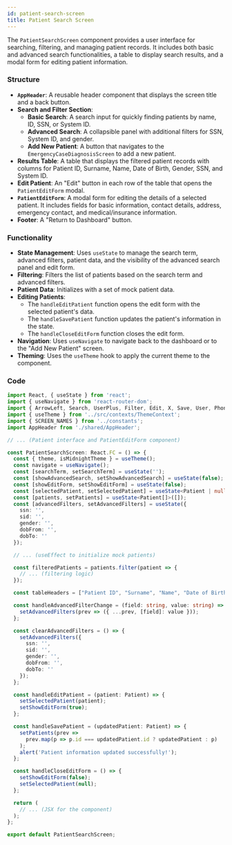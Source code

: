 ```yaml
---
id: patient-search-screen
title: Patient Search Screen
---
```


The `PatientSearchScreen` component provides a user interface for searching, filtering, and managing patient records. It includes both basic and advanced search functionalities, a table to display search results, and a modal form for editing patient information.

### Structure

- **`AppHeader`**: A reusable header component that displays the screen title and a back button.
- **Search and Filter Section**:
  - **Basic Search**: A search input for quickly finding patients by name, ID, SSN, or System ID.
  - **Advanced Search**: A collapsible panel with additional filters for SSN, System ID, and gender.
  - **Add New Patient**: A button that navigates to the `EmergencyCaseDiagnosisScreen` to add a new patient.
- **Results Table**: A table that displays the filtered patient records with columns for Patient ID, Surname, Name, Date of Birth, Gender, SSN, and System ID.
- **Edit Patient**: An "Edit" button in each row of the table that opens the `PatientEditForm` modal.
- **`PatientEditForm`**: A modal form for editing the details of a selected patient. It includes fields for basic information, contact details, address, emergency contact, and medical/insurance information.
- **Footer**: A "Return to Dashboard" button.

### Functionality

- **State Management**: Uses `useState` to manage the search term, advanced filters, patient data, and the visibility of the advanced search panel and edit form.
- **Filtering**: Filters the list of patients based on the search term and advanced filters.
- **Patient Data**: Initializes with a set of mock patient data.
- **Editing Patients**:
  - The `handleEditPatient` function opens the edit form with the selected patient's data.
  - The `handleSavePatient` function updates the patient's information in the state.
  - The `handleCloseEditForm` function closes the edit form.
- **Navigation**: Uses `useNavigate` to navigate back to the dashboard or to the "Add New Patient" screen.
- **Theming**: Uses the `useTheme` hook to apply the current theme to the component.

### Code

```typescript
import React, { useState } from 'react';
import { useNavigate } from 'react-router-dom';
import { ArrowLeft, Search, UserPlus, Filter, Edit, X, Save, User, Phone, Mail, MapPin, Heart, Shield, FileText } from 'lucide-react';
import { useTheme } from '../src/contexts/ThemeContext';
import { SCREEN_NAMES } from '../constants';
import AppHeader from './shared/AppHeader';

// ... (Patient interface and PatientEditForm component)

const PatientSearchScreen: React.FC = () => {
  const { theme, isMidnightTheme } = useTheme();
  const navigate = useNavigate();
  const [searchTerm, setSearchTerm] = useState('');
  const [showAdvancedSearch, setShowAdvancedSearch] = useState(false);
  const [showEditForm, setShowEditForm] = useState(false);
  const [selectedPatient, setSelectedPatient] = useState<Patient | null>(null);
  const [patients, setPatients] = useState<Patient[]>([]);
  const [advancedFilters, setAdvancedFilters] = useState({
    ssn: '',
    sid: '',
    gender: '',
    dobFrom: '',
    dobTo: ''
  });

  // ... (useEffect to initialize mock patients)

  const filteredPatients = patients.filter(patient => {
    // ... (filtering logic)
  });

  const tableHeaders = ["Patient ID", "Surname", "Name", "Date of Birth", "Gender", "SSN", "System ID"];

  const handleAdvancedFilterChange = (field: string, value: string) => {
    setAdvancedFilters(prev => ({ ...prev, [field]: value }));
  };

  const clearAdvancedFilters = () => {
    setAdvancedFilters({
      ssn: '',
      sid: '',
      gender: '',
      dobFrom: '',
      dobTo: ''
    });
  };

  const handleEditPatient = (patient: Patient) => {
    setSelectedPatient(patient);
    setShowEditForm(true);
  };

  const handleSavePatient = (updatedPatient: Patient) => {
    setPatients(prev => 
      prev.map(p => p.id === updatedPatient.id ? updatedPatient : p)
    );
    alert('Patient information updated successfully!');
  };

  const handleCloseEditForm = () => {
    setShowEditForm(false);
    setSelectedPatient(null);
  };

  return (
    // ... (JSX for the component)
  );
};

export default PatientSearchScreen;
